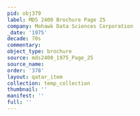 ```yaml
---
pid: obj379
label: MDS 2400 Brochure Page 25
company: Mohawk Data Sciences Corporation
_date: '1975'
decade: 70s
commentary: 
object_type: brochure
source: mds2400_1975_Page_25
source_name: 
order: '378'
layout: qatar_item
collection: temp_collection
thumbnail: ''
manifest: ''
full: ''
---
```

